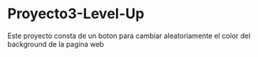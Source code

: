 # Proyecto3-Level-Up
Este proyecto consta de un boton para cambiar aleatoriamente el color del background de la pagina web 

